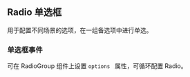 <div>
<p class="overviewicon">
  <span class="wapi-form-radioboxgroup"/>
</p>

## Radio 单选框

<nova-uxlink widget-name="Selectgroup"></nova-uxlink>

用于配置不同场景的选项，在一组备选项中进行单选。

</div>

### 单选框事件

可在 RadioGroup 组件上设置 `options ` 属性，可循环配置 Radio。

<demo-editor-mobilefirst link="radio/group-options.vue"></demo-editor-mobilefirst>

<br />
